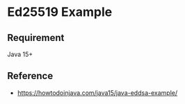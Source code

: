 # Ed25519 Example

## Requirement

Java 15+

## Reference
- https://howtodoinjava.com/java15/java-eddsa-example/
